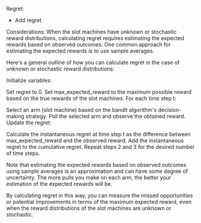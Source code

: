 Regret:

- Add regret

Considerations:
When the slot machines have unknown or stochastic reward distributions, calculating regret requires estimating the expected rewards based on observed outcomes. One common approach for estimating the expected rewards is to use sample averages.

Here's a general outline of how you can calculate regret in the case of unknown or stochastic reward distributions:

Initialize variables:

Set regret to 0.
Set max_expected_reward to the maximum possible reward based on the true rewards of the slot machines.
For each time step t:

Select an arm (slot machine) based on the bandit algorithm's decision-making strategy.
Pull the selected arm and observe the obtained reward.
Update the regret:

Calculate the instantaneous regret at time step t as the difference between max_expected_reward and the observed reward.
Add the instantaneous regret to the cumulative regret.
Repeat steps 2 and 3 for the desired number of time steps.

Note that estimating the expected rewards based on observed outcomes using sample averages is an approximation and can have some degree of uncertainty. The more pulls you make on each arm, the better your estimation of the expected rewards will be.

By calculating regret in this way, you can measure the missed opportunities or potential improvements in terms of the maximum expected reward, even when the reward distributions of the slot machines are unknown or stochastic.
